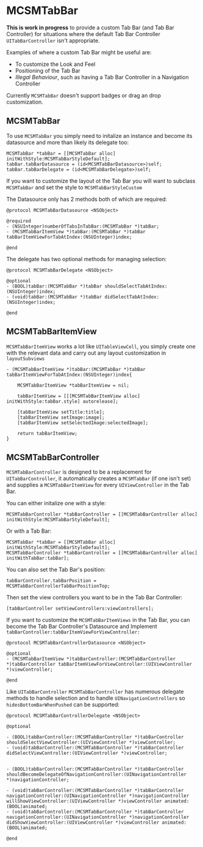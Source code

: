 # MCSMTabBar

__This is work in progress__ to provide a custom Tab Bar (and Tab Bar Controller) for situations where the default Tab Bar Controller `UITabBarController` isn't appropriate.

Examples of where a custom Tab Bar might be useful are:

* To customize the Look and Feel
* Positioning of the Tab Bar
* *Illegal Behaviour*, such as having a Tab Bar Controller in a Navigation Controller


Currently `MCSMTabBar` doesn't support badges or drag an drop customization.

## MCSMTabBar

To use `MCSMTabBar` you simply need to initalize an instance and become its datasource and more than likely its delegate too:

	MCSMTabBar *tabBar = [[MCSMTabBar alloc] initWithStyle:MCSMTabBarStyleDefault];
	tabBar.tabBarDatasource = (id<MCSMTabBarDatasource>)self;
	tabBar.tabBarDelegate = (id<MCSMTabBarDelegate>)self;


If you want to customize the layout ot the Tab Bar you will want to subclass `MCSMTabBar` and set the style to `MCSMTabBarStyleCustom`

The Datasource only has 2 methods both of which are required:


	@protocol MCSMTabBarDatasource <NSObject>
	
	@required
	- (NSUInteger)numberOfTabsInTabBar:(MCSMTabBar *)tabBar;
	- (MCSMTabBarItemView *)tabBar:(MCSMTabBar *)tabBar tabBarItemViewForTabAtIndex:(NSUInteger)index;
	
	@end
	
The delegate has two optional methods for managing selection:

	@protocol MCSMTabBarDelegate <NSObject>

	@optional
	- (BOOL)tabBar:(MCSMTabBar *)tabBar shouldSelectTabAtIndex:(NSUInteger)index;
	- (void)tabBar:(MCSMTabBar *)tabBar didSelectTabAtIndex:(NSUInteger)index;
	
	@end

## MCSMTabBarItemView


`MCSMTabBarItemView` works a lot like `UITableViewCell`, you simply create one with the relevant data and carry out any layout customization in `layoutSubviews`


	- (MCSMTabBarItemView *)tabBar:(MCSMTabBar *)tabBar tabBarItemViewForTabAtIndex:(NSUInteger)index{
	
		MCSMTabBarItemView *tabBarItemView = nil;
	
		tabBarItemView = [[[MCSMTabBarItemView alloc] initWithStyle:tabBar.style] autorelease];
		
		[tabBarItemView setTitle:title];
		[tabBarItemView setImage:image];
		[tabBarItemView setSelectedImage:selectedImage];
	
		return tabBarItemView;
	}

## MCSMTabBarController

`MCSMTabBarController` is designed to be a replacement for `UITabBarController`, it automatically creates a `MCSMTabBar` (if one isn't set) and supplies a `MCSMTabBarItemView` for every `UIViewController` in the Tab Bar.

You can either initalize one with a style:

	MCSMTabBarController *tabBarController = [[MCSMTabBarController alloc] initWithStyle:MCSMTabBarStyleDefault];


Or with a Tab Bar:

	MCSMTabBar *tabBar = [[MCSMTabBar alloc] initWithStyle:MCSMTabBarStyleDefault];
	MCSMTabBarController *tabBarController = [[MCSMTabBarController alloc] initWithTabBar:tabBar];

You can also set the Tab Bar's position:

	tabBarController.tabBarPosition = MCSMTabBarControllerTabBarPositionTop;
	
Then set the view controllers you want to be in the Tab Bar Controller:

	[tabBarController setViewControllers:viewControllers];

If you want to customize the `MCSMTabBarItemViews` in the Tab Bar, you can become the Tab Bar Controller's Datasource and Implement `tabBarController:tabBarItemViewForViewController:`

	@protocol MCSMTabBarControllerDatasource <NSObject>
	
	@optional
	- (MCSMTabBarItemView *)tabBarController:(MCSMTabBarController *)tabBarController tabBarItemViewForViewController:(UIViewController *)viewController;
	
	@end

Like `UITabBarController` `MCSMTabBarController` has numerous delegate methods to handle selection and to handle `UINavigationControllers` so `hidesBottomBarWhenPushed` can be supported:

	@protocol MCSMTabBarControllerDelegate <NSObject>
	
	@optional
		
	- (BOOL)tabBarController:(MCSMTabBarController *)tabBarController shouldSelectViewController:(UIViewController *)viewController;
	- (void)tabBarController:(MCSMTabBarController *)tabBarController didSelectViewController:(UIViewController *)viewController;
	
	
	- (BOOL)tabBarController:(MCSMTabBarController *)tabBarController shouldBecomeDelegateOfNavigationController:(UINavigationController *)navigationController;
	
	- (void)tabBarController:(MCSMTabBarController *)tabBarController navigationController:(UINavigationController *)navigationController willShowViewController:(UIViewController *)viewController animated:(BOOL)animated;
	- (void)tabBarController:(MCSMTabBarController *)tabBarController navigationController:(UINavigationController *)navigationController didShowViewController:(UIViewController *)viewController animated:(BOOL)animated;

	@end

 